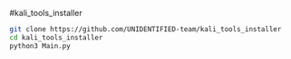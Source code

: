 #kali_tools_installer


```bash
git clone https://github.com/UNIDENTIFIED-team/kali_tools_installer
cd kali_tools_installer
python3 Main.py

```

